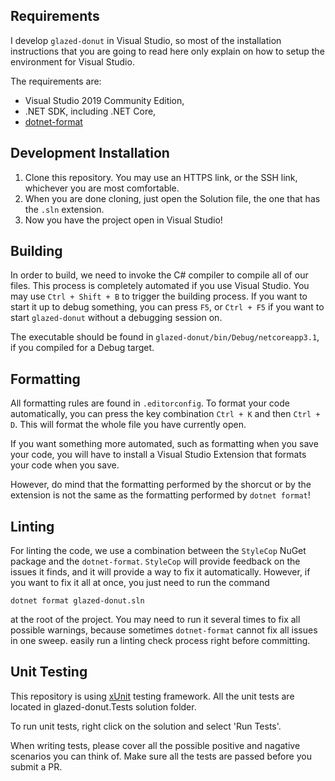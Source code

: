 ## Requirements

I develop `glazed-donut` in Visual Studio, so most of the installation instructions
that you are going to read here only explain on how to setup the environment for
Visual Studio.

The requirements are:

* Visual Studio 2019 Community Edition,
* .NET SDK, including .NET Core,
* [dotnet-format](https://github.com/dotnet/format)

## Development Installation
1. Clone this repository. You may use an HTTPS link, or the SSH link,
whichever you are most comfortable.
2. When you are done cloning, just open the Solution file, the one that
has the `.sln` extension.
3. Now you have the project open in Visual Studio!

## Building

In order to build, we need to invoke the C# compiler to compile all of our files.
This process is completely automated if you use Visual Studio. You may use
`Ctrl + Shift + B` to trigger the building process. If you want to start it up
to debug something, you can press `F5`, or `Ctrl + F5` if you want to start
`glazed-donut` without a debugging session on.

The executable should be found in `glazed-donut/bin/Debug/netcoreapp3.1`, if you
compiled for a Debug target.

## Formatting

All formatting rules are found in `.editorconfig`. To format your code automatically,
you can press the key combination `Ctrl + K` and then `Ctrl + D`. This will format
the whole file you have currently open.

If you want something more automated, such as formatting when you save your code,
you will have to install a Visual Studio Extension that formats your code when you
save.

However, do mind that the formatting performed by the shorcut or by the extension
is not the same as the formatting performed by `dotnet format`! 

## Linting

For linting the code, we use a combination between the `StyleCop` NuGet package
and the `dotnet-format`. `StyleCop` will provide feedback on the issues it finds,
and it will provide a way to fix it automatically. However, if you want to fix it
all at once, you just need to run the command

```
dotnet format glazed-donut.sln
```

at the root of the project. You may need to run it several times to fix all
possible warnings, because sometimes `dotnet-format` cannot fix all issues
in one sweep.
easily run a linting check process right before committing. 

## Unit Testing

This repository is using [xUnit](https://docs.microsoft.com/en-us/dotnet/core/testing/unit-testing-with-dotnet-test) testing framework. 
All the unit tests are located in glazed-donut.Tests solution folder. 

To run unit tests, right click on the solution and select 'Run Tests'. 

When writing tests, please cover all the possible positive and nagative scenarios you can think of. 
Make sure all the tests are passed before you submit a PR. 
